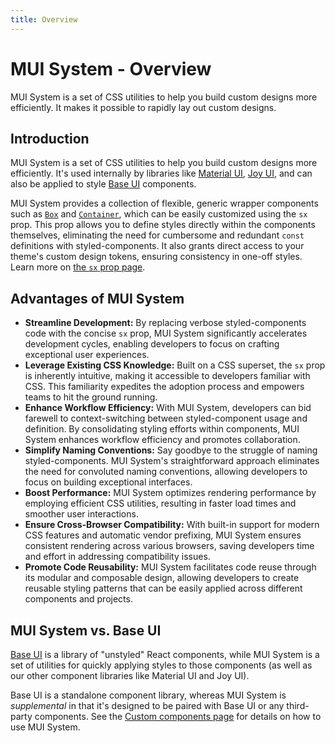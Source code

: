 ```yaml
---
title: Overview
---
```


# MUI System - Overview

<p class="description">MUI System is a set of CSS utilities to help you build custom designs more efficiently. It makes it possible to rapidly lay out custom designs.</p>

## Introduction

MUI System is a set of CSS utilities to help you build custom designs more efficiently. It's used internally by libraries like [Material UI](/material-ui/), [Joy UI](/joy-ui/getting-started/), and can also be applied to style [Base UI](/base-ui/) components.

MUI System provides a collection of flexible, generic wrapper components such as [`Box`](/system/react-box/) and [`Container`](/system/react-container/), which can be easily customized using the `sx` prop. This prop allows you to define styles directly within the components themselves, eliminating the need for cumbersome and redundant `const` definitions with styled-components. It also grants direct access to your theme's custom design tokens, ensuring consistency in one-off styles. Learn more on [the `sx` prop page](/system/getting-started/the-sx-prop/).

## Advantages of MUI System

- **Streamline Development:** By replacing verbose styled-components code with the concise `sx` prop, MUI System significantly accelerates development cycles, enabling developers to focus on crafting exceptional user experiences.
- **Leverage Existing CSS Knowledge:** Built on a CSS superset, the `sx` prop is inherently intuitive, making it accessible to developers familiar with CSS. This familiarity expedites the adoption process and empowers teams to hit the ground running.
- **Enhance Workflow Efficiency:** With MUI System, developers can bid farewell to context-switching between styled-component usage and definition. By consolidating styling efforts within components, MUI System enhances workflow efficiency and promotes collaboration.
- **Simplify Naming Conventions:** Say goodbye to the struggle of naming styled-components. MUI System's straightforward approach eliminates the need for convoluted naming conventions, allowing developers to focus on building exceptional interfaces.
- **Boost Performance:** MUI System optimizes rendering performance by employing efficient CSS utilities, resulting in faster load times and smoother user interactions.
- **Ensure Cross-Browser Compatibility:** With built-in support for modern CSS features and automatic vendor prefixing, MUI System ensures consistent rendering across various browsers, saving developers time and effort in addressing compatibility issues.
- **Promote Code Reusability:** MUI System facilitates code reuse through its modular and composable design, allowing developers to create reusable styling patterns that can be easily applied across different components and projects.

## MUI System vs. Base UI

[Base UI](/base-ui/) is a library of "unstyled" React components, while MUI System is a set of utilities for quickly applying styles to those components (as well as our other component libraries like Material UI and Joy UI).

Base UI is a standalone component library, whereas MUI System is _supplemental_ in that it's designed to be paired with Base UI or any third-party components. See the [Custom components page](/system/getting-started/custom-components/) for details on how to use MUI System.


